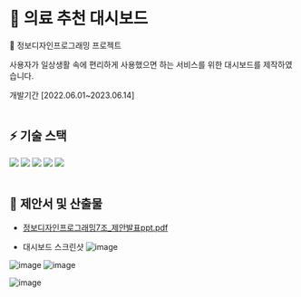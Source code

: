 # 🏥 의료 추천 대시보드

🏫 정보디자인프로그래밍 프로젝트

사용자가 일상생활 속에 편리하게 사용했으면 하는 서비스를 위한 대시보드를 제작하였습니다.

개발기간 [2022.06.01~2023.06.14]
<br/>
<br/>
## ⚡ 기술 스택
<img src="https://img.shields.io/badge/react-61DAFB?style=for-the-badge&logo=react&logoColor=white"> <img src="https://img.shields.io/badge/chartdotjs-FF6384?style=for-the-badge&logo=chartdotjs&logoColor=white"> <img src="https://img.shields.io/badge/leaflet-199900?style=for-the-badge&logo=leaflet&logoColor=white"> <img src="https://img.shields.io/badge/d3dotjs-F9A03C?style=for-the-badge&logo=d3dotjs&logoColor=white"> <img src="https://img.shields.io/badge/axios-5A29E4?style=for-the-badge&logo=axios&logoColor=white">
<br/>
<br/>
## 💉 제안서 및 산출물

- [정보디자인프로그래밍7조_제안발표ppt.pdf](https://github.com/kimdayeon37/Medical_Dashboard/files/13291170/7._.ppt.pdf)

- 대시보드 스크린샷
![image](https://github.com/kimdayeon37/Medical_Dashboard/assets/93921784/ee976d41-f820-468c-a776-211c7002e50d)

![image](https://github.com/kimdayeon37/Medical_Dashboard/assets/93921784/6355ad18-f305-40cf-9945-1ee71595d4f3)
![image](https://github.com/kimdayeon37/Medical_Dashboard/assets/93921784/c120dd3e-dc16-4f8e-ad0b-fc8db14960df)

![image](https://github.com/kimdayeon37/Medical_Dashboard/assets/93921784/188418f4-8ff2-4f58-b471-230c961bfe06)
